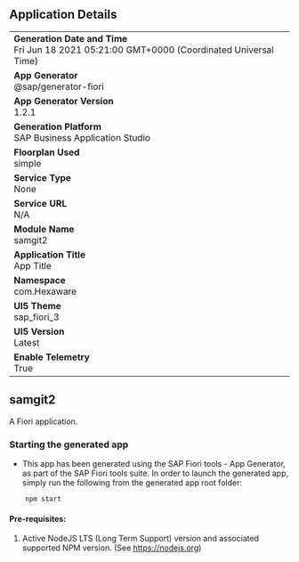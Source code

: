## Application Details
|               |
| ------------- |
|**Generation Date and Time**<br>Fri Jun 18 2021 05:21:00 GMT+0000 (Coordinated Universal Time)|
|**App Generator**<br>@sap/generator-fiori|
|**App Generator Version**<br>1.2.1|
|**Generation Platform**<br>SAP Business Application Studio|
|**Floorplan Used**<br>simple|
|**Service Type**<br>None|
|**Service URL**<br>N/A
|**Module Name**<br>samgit2|
|**Application Title**<br>App Title|
|**Namespace**<br>com.Hexaware|
|**UI5 Theme**<br>sap_fiori_3|
|**UI5 Version**<br>Latest|
|**Enable Telemetry**<br>True|

## samgit2

A Fiori application.

### Starting the generated app

-   This app has been generated using the SAP Fiori tools - App Generator, as part of the SAP Fiori tools suite.  In order to launch the generated app, simply run the following from the generated app root folder:

```
    npm start
```

#### Pre-requisites:

1. Active NodeJS LTS (Long Term Support) version and associated supported NPM version.  (See https://nodejs.org)


